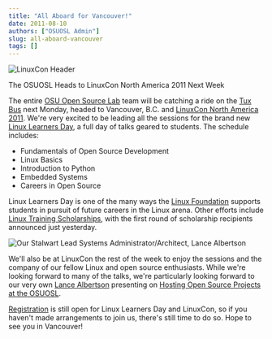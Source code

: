 ```yaml
---
title: "All Aboard for Vancouver!"
date: 2011-08-10
authors: ["OSUOSL Admin"]
slug: all-aboard-vancouver
tags: []
---
```


![LinuxCon Header](/images/header_linuxcon_na_0.png#blog)

The OSUOSL Heads to LinuxCon North America 2011 Next Week

The entire [OSU Open Source Lab](/) team will be catching a ride on the
[Tux Bus](http://osuosl.org/about/news/students-linuxcon2011) next Monday, headed to Vancouver, B.C. and
[LinuxCon North America 2011](http://events.linuxfoundation.org/events/linuxcon). We're very excited to be leading all
the sessions for the brand new [Linux Learners Day](http://events.linuxfoundation.org/events/linuxcon/student-program),
a full day of talks geared to students. The schedule includes:

- Fundamentals of Open Source Development
- Linux Basics
- Introduction to Python
- Embedded Systems
- Careers in Open Source

Linux Learners Day is one of the many ways the [Linux Foundation](http://linuxfoundation.org/) supports students in
pursuit of future careers in the Linux arena. Other efforts include
[Linux Training Scholarships](http://www.linuxfoundation.org/news-media/announcements/2011/08/linux-foundation-announces-linux-training-scholarship-recipients),
with the first round of scholarship recipients announced just yesterday.

![Our Stalwart Lead Systems Administrator/Architect, Lance Albertson](/images/lance_linuxcon_11.jpg#blog-center)

We'll also be at LinuxCon the rest of the week to enjoy the sessions and the company of our fellow Linux and open source
enthusiasts. While we're looking forward to many of the talks, we're particularly looking forward to our very own
[Lance Albertson](http://twitter.com/ramereth) presenting on
[Hosting Open Source Projects at the OSUOSL](http://events.linuxfoundation.org/events/linuxcon/albertson).

[Registration](http://events.linuxfoundation.org/events/linuxcon/register) is still open for Linux Learners Day and
LinuxCon, so if you haven't made arrangements to join us, there's still time to do so. Hope to see you in Vancouver!
